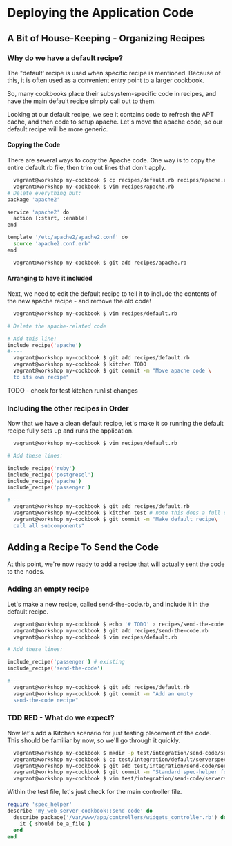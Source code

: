 # Deploying the Application Code

## A Bit of House-Keeping - Organizing Recipes

### Why do we have a default recipe?

The "default' recipe is used when specific recipe is mentioned.
Because of this, it is often used as a convenient entry point to a
larger cookbook.  

So, many cookbooks place their subsystem-specific code in
recipes, and have the main default recipe simply call out to them.

Looking at our default recipe, we see it contains code to refresh the
APT cache, and then code to setup apache.  Let's move the apache code,
so our default recipe will be more generic.

#### Copying the Code

There are several ways to copy the Apache code.  One way is to copy the
entire default.rb file, then trim out lines that don't apply.

```bash
  vagrant@workshop my-cookbook $ cp recipes/default.rb recipes/apache.rb
  vagrant@workshop my-cookbook $ vim recipes/apache.rb
# Delete everything but:
package 'apache2'

service 'apache2' do
  action [:start, :enable]
end

template '/etc/apache2/apache2.conf' do
  source 'apache2.conf.erb'
end

  vagrant@workshop my-cookbook $ git add recipes/apache.rb
```

#### Arranging to have it included

Next, we need to edit the default recipe to tell it to include the
contents of the new apache recipe - and remove the old code!

```bash
  vagrant@workshop my-cookbook $ vim recipes/default.rb

# Delete the apache-related code

# Add this line:
include_recipe('apache')
#----
  vagrant@workshop my-cookbook $ git add recipes/default.rb
  vagrant@workshop my-cookbook $ kitchen TODO
  vagrant@workshop my-cookbook $ git commit -m "Move apache code \
  to its own recipe"
```

TODO - check for test kitchen runlist changes

### Including the other recipes in Order

Now that we have a clean default recipe, let's make it so running
the default recipe fully sets up and runs the application.

```bash
  vagrant@workshop my-cookbook $ vim recipes/default.rb

# Add these lines:

include_recipe('ruby')
include_recipe('postgresql')
include_recipe('apache')
include_recipe('passenger')

#----
  vagrant@workshop my-cookbook $ git add recipes/default.rb
  vagrant@workshop my-cookbook $ kitchen test # note this does a full cycle
  vagrant@workshop my-cookbook $ git commit -m "Make default recipe\
  call all subcomponents"
```



## Adding a Recipe To Send the Code

At this point, we're now ready to add a recipe that will actually sent
the code to the nodes.

### Adding an empty recipe

Let's make a new recipe, called send-the-code.rb, and include it in
the default recipe.

```bash
  vagrant@workshop my-cookbook $ echo '# TODO' > recipes/send-the-code.rb
  vagrant@workshop my-cookbook $ git add recipes/send-the-code.rb
  vagrant@workshop my-cookbook $ vim recipes/default.rb

# Add these lines:

include_recipe('passenger') # existing
include_recipe('send-the-code')

#----
  vagrant@workshop my-cookbook $ git add recipes/default.rb
  vagrant@workshop my-cookbook $ git commit -m "Add an empty
  send-the-code recipe"
```

### TDD RED - What do we expect?

Now let's add a Kitchen scenario for just testing placement of the
code.  This should be familiar by now, so we'll go through it
quickly.

```bash
  vagrant@workshop my-cookbook $ mkdir -p test/integration/send-code/serverspec
  vagrant@workshop my-cookbook $ cp test/integration/default/serverspec/spec_helper.rb test/integration/send-code/serverspec
  vagrant@workshop my-cookbook $ git add test/integration/send-code/serverspec/spec_helper.rb
  vagrant@workshop my-cookbook $ git commit -m "Standard spec-helper for the send-code recipe"
  vagrant@workshop my-cookbook $ vim test/integration/send-code/serverspec/send-code_spec.rb
```

Within the test file, let's just check for the main controller file.

```ruby
require 'spec_helper'
describe 'my_web_server_cookbook::send-code' do
  describe package('/var/www/app/controllers/widgets_controller.rb') do # TODO Location
    it { should be_a_file }
  end
end
```




